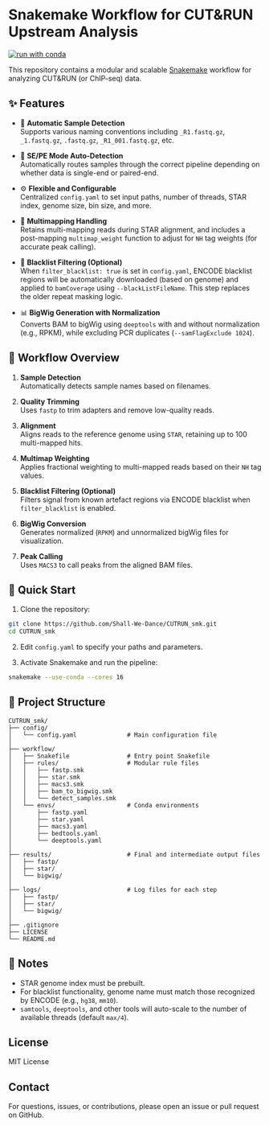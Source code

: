 # Snakemake Workflow for CUT&RUN Upstream Analysis

[![run with conda](http://img.shields.io/badge/run%20with-conda-3EB049?labelColor=000000&logo=anaconda)](https://docs.conda.io/en/latest/)

This repository contains a modular and scalable [Snakemake](https://github.com/snakemake/snakemake) workflow for analyzing CUT&RUN (or ChIP-seq) data.

## ✨ Features

- 🧠 **Automatic Sample Detection**  
  Supports various naming conventions including `_R1.fastq.gz`, `_1.fastq.gz`, `.fastq.gz`, `_R1_001.fastq.gz`, etc.

- 🔁 **SE/PE Mode Auto-Detection**  
  Automatically routes samples through the correct pipeline depending on whether data is single-end or paired-end.

- ⚙️ **Flexible and Configurable**  
  Centralized `config.yaml` to set input paths, number of threads, STAR index, genome size, bin size, and more.

- 🧬 **Multimapping Handling**  
  Retains multi-mapping reads during STAR alignment, and includes a post-mapping `multimap_weight` function to adjust for `NH` tag weights (for accurate peak calling).

- 🚫 **Blacklist Filtering (Optional)**  
  When `filter_blacklist: true` is set in `config.yaml`, ENCODE blacklist regions will be automatically downloaded (based on genome) and applied to `bamCoverage` using `--blackListFileName`. This step replaces the older repeat masking logic.

- 📊 **BigWig Generation with Normalization**  
  Converts BAM to bigWig using `deeptools` with and without normalization (e.g., RPKM), while excluding PCR duplicates (`--samFlagExclude 1024`).

## 🧬 Workflow Overview

1. **Sample Detection**  
   Automatically detects sample names based on filenames.

2. **Quality Trimming**  
   Uses `fastp` to trim adapters and remove low-quality reads.

3. **Alignment**  
   Aligns reads to the reference genome using `STAR`, retaining up to 100 multi-mapped hits.

4. **Multimap Weighting**  
   Applies fractional weighting to multi-mapped reads based on their `NH` tag values.

5. **Blacklist Filtering (Optional)**  
   Filters signal from known artefact regions via ENCODE blacklist when `filter_blacklist` is enabled.

6. **BigWig Conversion**  
   Generates normalized (`RPKM`) and unnormalized bigWig files for visualization.

7. **Peak Calling**  
   Uses `MACS3` to call peaks from the aligned BAM files. 

## 🚀 Quick Start

1. Clone the repository:

```bash
git clone https://github.com/Shall-We-Dance/CUTRUN_smk.git
cd CUTRUN_smk
```

2. Edit `config.yaml` to specify your paths and parameters.

3. Activate Snakemake and run the pipeline:

```bash
snakemake --use-conda --cores 16
```

## 📁 Project Structure

```
CUTRUN_smk/
├── config/
│   └── config.yaml              # Main configuration file
│
├── workflow/
│   ├── Snakefile                # Entry point Snakefile
│   ├── rules/                   # Modular rule files
│   │   ├── fastp.smk
│   │   ├── star.smk
│   │   ├── macs3.smk
│   │   ├── bam_to_bigwig.smk
│   │   └── detect_samples.smk
│   └── envs/                    # Conda environments
│       ├── fastp.yaml
│       ├── star.yaml
│       ├── macs3.yaml
│       ├── bedtools.yaml
│       └── deeptools.yaml
│
├── results/                     # Final and intermediate output files
│   ├── fastp/
│   ├── star/
│   └── bigwig/
│
├── logs/                        # Log files for each step
│   ├── fastp/
│   ├── star/
│   └── bigwig/
│
├── .gitignore
├── LICENSE
└── README.md
```

## 📝 Notes

* STAR genome index must be prebuilt.
* For blacklist functionality, genome name must match those recognized by ENCODE (e.g., `hg38`, `mm10`).
* `samtools`, `deeptools`, and other tools will auto-scale to the number of available threads (default `max/4`).

## License

MIT License

## Contact

For questions, issues, or contributions, please open an issue or pull request on GitHub.

